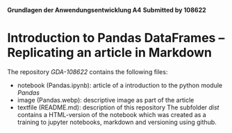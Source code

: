 **Grundlagen der Anwendungsentwicklung A4**
**Submitted by 108622**
# Introduction to Pandas DataFrames – Replicating an article in Markdown
The repository *GDA-108622* contains the following files:
- notebook (Pandas.ipynb): article of a introduction to the python module *Pandas*
- image (Pandas.webp): descriptive image as part of the article
- textfile (README.md): description of this repository
The subfolder *dist* contains a HTML-version of the notebook which was created as a training to jupyter notebooks, markdown and versioning using github.